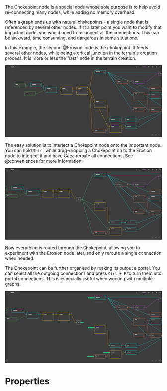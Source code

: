 


The Chokepoint node is a special node whose sole purpose is to help avoid re-connecting many nodes, while adding no memory overhead.

Often a graph ends up with natural chokepoints - a single node that is referenced by several other nodes. If at a later point you want to modify that important node, you would need to reconnect all the connections. This can be awkward, time consuming, and dangerous in some situations.

In this example, the second @Erosion node is the chokepoint. It feeds several other nodes, while being a critical junction in the terrain's creation process. It is more or less the "last" node in the terrain creation.

![](/images/ref/choke_1.webp)

The easy solution is to interject a Chokepoint node onto the important node. You can hold `Shift` while drag-dropping a Chokepoint on to the Erosion node to interject it and have Gaea reroute all connections. See @conveniences for more information.


![](/images/ref/choke_2.webp)

Now everything is routed through the Chokepoint, allowing you to experiment with the Erosion node later, and only reroute a single connection when needed.

The Chokepoint can be further organized by making its output a portal. You can select all the outgoing connections and press `Ctrl + P` to turn them into portal connections. This is especially useful when working with multiple graphs.

![](/images/ref/choke_3.webp)



# Properties




